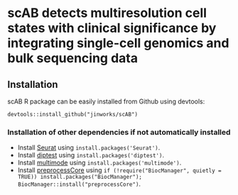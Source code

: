 
# scAB detects multiresolution cell states with clinical significance by integrating single-cell genomics and bulk sequencing data

## Installation

scAB R package can be easily installed from Github using devtools:  

```
devtools::install_github("jinworks/scAB")
```


### Installation of other dependencies if not automatically installed
- Install [Seurat](https://github.com/satijalab/seurat) using `install.packages('Seurat')`. 
- Install [diptest](https://cran.r-project.org/web/packages/diptest/index.html) using `install.packages('diptest')`.
- Install [multimode](https://cran.r-project.org/web/packages/multimode/index.html) using `install.packages('multimode')`.
- Install [preprocessCore](https://www.bioconductor.org/packages/release/bioc/html/preprocessCore.html) using `if (!require("BiocManager", quietly = TRUE)) install.packages("BiocManager"); BiocManager::install("preprocessCore")`.




